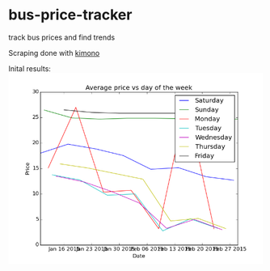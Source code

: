 # bus-price-tracker
track bus prices and find trends

Scraping done with [kimono](kimonolabs.com)

Inital results:
![alt graph](https://raw.githubusercontent.com/kmax12/bus-price-tracker/master/by_weekday.png)